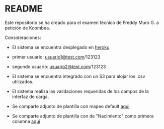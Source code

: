 # README

Este repositorio se ha creado para el examen técnico de Freddy Muro G. a petición de Koombea.

Consideraciones:

* El sistema se encuentra desplegado en [heroku](https://examenkoombea.herokuapp.com/)
 * primer usuario: usuario1@test.com/123123
 * segundo usuario: usuario2@test.com/123123

* El sistema se encuentra integrado con un S3 para alojar los .csv utilizados.

* El sistema realiza las validaciones requeridas de los campos de la interfaz de carga.

* Se comparte adjunto de plantilla con mapeo default [aqui](/contactos_example.csv)

* Se comparte adjunto de plantilla con de "Nacimiento" como primera columna [aqui](/contactos_map2.csv)
